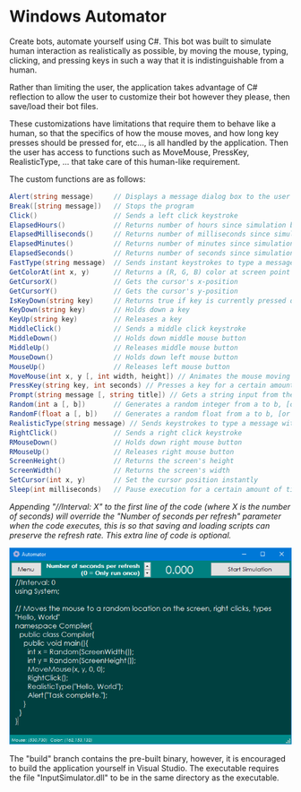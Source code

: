 # Windows Automator
Create bots, automate yourself using C#. This bot was built to simulate human interaction as realistically as possible, by moving the mouse, typing, clicking, and pressing keys in such a way that it is indistinguishable from a human.

Rather than limiting the user, the application takes advantage of C# reflection to allow the user to customize their bot however they please, then save/load their bot files.

These customizations have limitations that require them to behave like a human, so that the specifics of how the mouse moves, and how long key presses should be pressed for, etc..., is all handled by the application. Then the user has access to functions such as MoveMouse, PressKey, RealisticType, ... that take care of this human-like requirement.

The custom functions are as follows:
```csharp
Alert(string message)     // Displays a message dialog box to the user
Break([string message])   // Stops the program
Click()                   // Sends a left click keystroke
ElapsedHours()            // Returns number of hours since simulation began
ElapsedMilliseconds()     // Returns number of milliseconds since simulation began
ElapsedMinutes()          // Returns number of minutes since simulation began
ElapsedSeconds()          // Returns number of seconds since simulation began
FastType(string message)  // Sends instant keystrokes to type a message
GetColorAt(int x, y)      // Returns a (R, G, B) color at screen point
GetCursorX()              // Gets the cursor's x-position
GetCursorY()              // Gets the cursor's y-position
IsKeyDown(string key)     // Returns true if key is currently pressed down
KeyDown(string key)       // Holds down a key
KeyUp(string key)         // Releases a key
MiddleClick()             // Sends a middle click keystroke
MiddleDown()              // Holds down middle mouse button
MiddleUp()                // Releases middle mouse button
MouseDown()               // Holds down left mouse button
MouseUp()                 // Releases left mouse button
MoveMouse(int x, y [, int width, height]) // Animates the mouse moving to a portion of the screen (providing width and height adds extra randomization)
PressKey(string key, int seconds) // Presses a key for a certain amount of time
Prompt(string message [, string title]) // Gets a string input from the user
Random(int a [, b])       // Generates a random integer from a to b, [or 0 to a]
RandomF(float a [, b])    // Generates a random float from a to b, [or 0 to a]
RealisticType(string message) // Sends keystrokes to type a message with pauses
RightClick()              // Sends a right click keystroke
RMouseDown()              // Holds down right mouse button
RMouseUp()                // Releases right mouse button
ScreenHeight()            // Returns the screen's height
ScreenWidth()             // Returns the screen's width
SetCursor(int x, y)       // Set the cursor position instantly
Sleep(int milliseconds)   // Pause execution for a certain amount of time
```
*Appending "//Interval: X" to the first line of the code (where X is the number of seconds) will override the "Number of seconds per refresh" parameter when the code executes, this is so that saving and loading scripts can preserve the refresh rate. This extra line of code is optional.*

![](/screenshots/1.png)

The "build" branch contains the pre-built binary, however, it is encouraged to build the application yourself in Visual Studio.
The executable requires the file "InputSimulator.dll" to be in the same directory as the executable.
